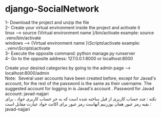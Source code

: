 # django-SocialNetwork



1- Download the project and unzip the file                                                                            
2- Create your virtual environment inside the project and activate it                                                
linux --> source {Virtual environment name }/bin/activate example: source .venv/bin/activate                          
windows --> {Virtual environment name }\Scripts\activate example: ..venv\Scripts\activate                             
3- Execute the opposite command: python manage.py runserver                                                          
4- Go to the opposite address: 127.0.0.1:8000 or localhost:8000                                                     
                                                                                                                       
Create your desired categories by going to the admin page --> localhost:8000/admin                                  
Note: ‌ Several user accounts have been created before, except for Javad's account, for the rest of the password is the same as their username.
The suggested account for logging in is Javad's account . Password for Javad account:  javad-najjari                                                                            
نکته :‌ چند حساب کاربری از قبل ساخته شده است که به جز حساب کاربری جواد ، برای بقیه رمز عبور همان یوزرنیم آنهاست
رمز عبور برای اکانت جواد عبارت مقابل است :   javad-najjari
